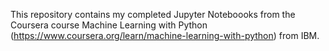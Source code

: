 This repository contains my completed Jupyter Noteboooks from the Coursera course Machine Learning with Python (https://www.coursera.org/learn/machine-learning-with-python) from IBM. 
